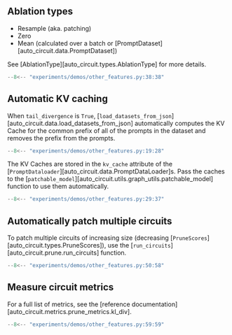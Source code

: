 ## Ablation types
- Resample (aka. patching)
- Zero
- Mean (calculated over a batch or [PromptDataset][auto_circuit.data.PromptDataset])

See [AblationType][auto_circuit.types.AblationType] for more details.

```python
--8<-- "experiments/demos/other_features.py:38:38"
```

## Automatic KV caching
When `tail_divergence` is `True`,
[`load_datasets_from_json`][auto_circuit.data.load_datasets_from_json] automatically
computes the KV Cache for the common prefix of all of the prompts in the dataset and
removes the prefix from the prompts.

```python
--8<-- "experiments/demos/other_features.py:19:28"
```

The KV Caches are stored in the `kv_cache` attribute of the
[`PromptDataloader`][auto_circuit.data.PromptDataLoader]s. Pass the caches to the
[`patchable_model`][auto_circuit.utils.graph_utils.patchable_model] function to use them
automatically.

```python
--8<-- "experiments/demos/other_features.py:29:37"
```

## Automatically patch multiple circuits
To patch multiple circuits of increasing size (decreasing
[`PruneScores`][auto_circuit.types.PruneScores]), use the
[`run_circuits`][auto_circuit.prune.run_circuits] function.

```python
--8<-- "experiments/demos/other_features.py:50:58"
```

## Measure circuit metrics
For a full list of metrics, see the
[reference documentation][auto_circuit.metrics.prune_metrics.kl_div].
```python
--8<-- "experiments/demos/other_features.py:59:59"
```
